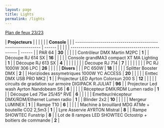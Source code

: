 ```yaml
---
layout: page
title: Lights
permalink: /lights
---
```

  
  [Plan de feux 23/23](/assets/pdf/LCL_Plan_de_feu_22_23_ACCUEIL_LUX.pdf)  
  
| **Projecteurs**                                              |        |    |  |  |    |  **Console**                                        |        |
| ------------------------------------------------------------ | ------ |    |  |  |    | --------------------------------------------------- | ------ |
| PAR 64                                                       | **30** |    |  |  |    | Contrôleur DMX Martin M2PC                          | **1**  |
| Découpe RJ 614 SX                                            | **16** |    |  |  |    | Console grandMA3 compact XT MA Lighting             | **1**  |
| Découpe RJ 613 SX                                            | **4**  |    |  |  |    |                                                     |        |
| Decoupe RJ 714                                               | **7**  |    |  |  |    |                                                     |        |
| PC RJ 1000W 306 LPC                                          | **26** |    |  |  |    |  **Divers**                                         |        |
| PC 650W                                                      | **18** |    |  |  |    | Splitter Booster DMX                                | **2**  |
| Horizïodes assymetriques 1000W YC ACCESS                     | **20** |    |  |  |    | Enttec DMX USB PRO MK2                              | **1**  |
| Projecteur LED Ayrton Colorsun 200 S                         | **12** |    |  |  |    | circuits de gradation sur armoire DIGIPACK R.JULIAT | **96** |
| Projecteur Led wash Ayrton Nandobeam S6                      | **6**  |    |  |  |    | Récepteur DMX/RDM Lumen radio                       | **1**  |
| Découpe Led 75w 25/45° RVE                                   | **6**  |    |  |  |    | Emetteur/récepteur DMX/RDM/Ethernet Lumen radio     | **1**  |
| Blinder 2x2                                                  | **10** |    |  |  |    | Mergeur LUMINEX                                     | **1**  |
| Rampe T10                                                    | **6**  |    |  |  |    | Machine à brouillard MDG ATMe + bouteille CO2 2,5m3 | **1**  |
| Lyre Asservie AYRTON Mistral                                 | **8**  |
| Rampe SHOWTEC Funstrip                                       | **8**  |
| Lot de 8 rampes LED SHOWTEC Octostrip + boitiers de commande | **2**  |

